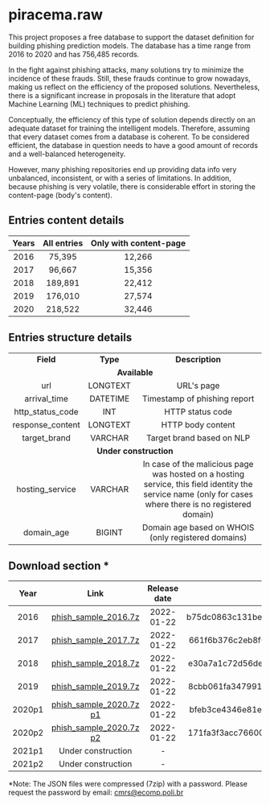 # piracema.raw
This project proposes a free database to support the dataset definition for building phishing prediction models. The database has a time range from 2016 to 2020 and has 756,485 records.

In the fight against phishing attacks, many solutions try to minimize the incidence of these frauds. Still, these frauds continue to grow nowadays, making us reflect on the efficiency of the proposed solutions. Nevertheless, there is a significant increase in proposals in the literature that adopt Machine Learning (ML) techniques to predict phishing. 

Conceptually, the efficiency of this type of solution depends directly on an adequate dataset for training the intelligent models. Therefore, assuming that every dataset comes from a database is coherent. To be considered efficient, the database in question needs to have a good amount of records and a well-balanced heterogeneity.

However, many phishing repositories end up providing data info very unbalanced, inconsistent, or with a series of limitations. In addition, because phishing is very volatile, there is considerable effort in storing the content-page (body's content).


## Entries content details
|  Years  |   All entries   | Only with content-page |
|  :---:  |      :---:      |          :---:         |
|  2016   |      75,395     |         12,266         |
|  2017   |      96,667     |         15,356         |
|  2018   |     189,891     |         22,412         |
|  2019   |     176,010     |         27,574         |
|  2020   |     218,522     |         32,446         |

## Entries structure details
<table>
  <tr>
    <td align="center"><b>Field</b></td>
    <td align="center"><b>Type</b></td>
    <td align="center"><b>Description</b></td>
  </tr>
  <tr>
    <td colspan="3" align="center"><b>Available</b></td>
  </tr>
  <tr>
    <td align="center">url</td>
    <td align="center">LONGTEXT</td>
    <td align="center">URL's page</td>
  </tr>
  <tr>
    <td align="center">arrival_time</td>
    <td align="center">DATETIME</td>
    <td align="center">Timestamp of phishing report</td>
  </tr>    
  <tr>
    <td align="center">http_status_code</td>
    <td align="center">INT</td>
    <td align="center">HTTP status code</td>
  </tr>
  <tr>
    <td align="center">response_content</td>
    <td align="center">LONGTEXT</td>
    <td align="center">HTTP body content</td>
  </tr>
  <tr>
    <td align="center">target_brand</td>
    <td align="center">VARCHAR</td>
    <td align="center">Target brand based on NLP</td>
  </tr>
  <tr>
    <td colspan="3" align="center"><b>Under construction</b></td>
  </tr>  
  <tr>
    <td align="center">hosting_service</td>
    <td align="center">VARCHAR</td>
    <td align="center">In case of the malicious page was hosted on a hosting service, this field identity the service name (only for cases where there is no registered domain)</td>
  </tr>
  <tr>
    <td align="center">domain_age</td>
    <td align="center">BIGINT</td>
    <td align="center">Domain age based on WHOIS (only registered domains)</td>
  </tr>
</table>

## Download section *
|  Year   |    Link   |  Release date | SHA 256 file checksum |
|  :---:  |   :---:   |     :---:     | :---: |
|  2016   |  [phish_sample_2016.7z](https://github.com/cmrevoredo/piracema.raw/blob/main/phish_sample_2016.7z) |  2022-01-22  | b75dc0863c131be34097271b5910b7140a088654760f93dbd0e8fce6ad0042f1 |
|  2017   |  [phish_sample_2017.7z](https://github.com/cmrevoredo/piracema.raw/blob/main/phish_sample_2017.7z) |  2022-01-22  | 661f6b376c2eb8f00c2556defe26f2c4d72104c910abd507e719d4943cac70ed |
|  2018   |  [phish_sample_2018.7z](https://github.com/cmrevoredo/piracema.raw/blob/main/phish_sample_2018.7z) |  2022-01-22  | e30a7a1c72d56de5916d36400ab9482c2826ec082a6fc025f74725a4fcc06a05 |
|  2019   |  [phish_sample_2019.7z](https://github.com/cmrevoredo/piracema.raw/blob/main/phish_sample_2019.7z) |  2022-01-22  | 8cbb061fa347991ff33b25b08399614418dae884ae78d712778850eefa7a4b00 |
|  2020p1 |  [phish_sample_2020.7z p1](https://github.com/cmrevoredo/piracema.raw/blob/main/phish_sample_2020.7z.001) |  2022-01-22  | bfeb3ce4346e81e04e4d4fd5cf94beb49cf2922ee58db405cd9a2463e16754d4 |
|  2020p2 |  [phish_sample_2020.7z p2](https://github.com/cmrevoredo/piracema.raw/blob/main/phish_sample_2020.7z.002) |  2022-01-22  | 171fa3f3acc766001b4100f2ea7916974504692e4eb8e47964c30bfad355d641 |
|  2021p1 |  Under construction |  -  | - |
|  2021p2 |  Under construction |  -  | - |

*Note: The JSON files were compressed (7zip) with a password. Please request the password by email: cmrs@ecomp.poli.br


